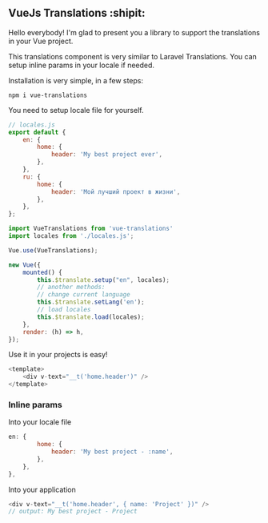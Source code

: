 ## VueJs Translations :shipit:

Hello everybody! I'm glad to present you a library to support the translations in your Vue project.

This translations component is very similar to Laravel Translations. You can setup inline params in your locale if needed.

Installation is very simple, in a few steps:

```shell
npm i vue-translations
```

You need to setup locale file for yourself.
```javascript
// locales.js
export default {
    en: {
        home: {
            header: 'My best project ever',
        },
    },
    ru: {
        home: {
            header: 'Мой лучший проект в жизни',
        },
    },
};
```

```javascript
import VueTranslations from 'vue-translations'
import locales from './locales.js';

Vue.use(VueTranslations);

new Vue({
    mounted() {
        this.$translate.setup("en", locales);
        // another methods:
        // change current language
        this.$translate.setLang('en');
        // load locales
        this.$translate.load(locales);
    },
    render: (h) => h,
});
```

Use it in your projects is easy!
```javascript
<template>
    <div v-text="__t('home.header')" />
</template>
```

### Inline params

Into your locale file
```javascript
en: {
        home: {
            header: 'My best project - :name',
        },
    },
},
```

Into your application
```javascript
<div v-text="__t('home.header', { name: 'Project' })" />
// output: My best project - Project
```

